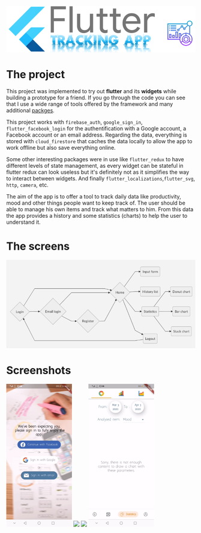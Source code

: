 ![Image](images/readme_header.png)
# The project

This project was implemented to try out **flutter** and its **widgets** while building a prototype for a friend. If you go through the code you can see that I use a wide range of tools offered by the framework and many additional [packges](https://pub.dev/packages/). 

This project works with `firebase_auth`,  `google_sign_in`,  `flutter_facebook_login` for the authentification with a Google account, a Facebook account or an email address. Regarding the data, everything is stored with `cloud_firestore` that caches the data locally to allow the app to work offline but also save everything online. 

Some other interesting packages were in use like `flutter_redux` to have different levels of state management, as every widget can be stateful in flutter redux can look useless but it's definitely not as it simplifies the way to interact between widgets. And finally `flutter_localizations`,`flutter_svg`, `http`, `camera`, etc.

The aim of the app is to offer a tool to track daily data like productivity, mood and other things people want to keep track of. The user should be able to manage his own items and track what matters to him. From this data the app provides a history and some statistics (charts) to help the user to understand it.

# The screens
![Image](images/screens.png)

# Screenshots

<img src="images/login.gif" height="380em" />		<img src="images/input.gif" height="380em" />		<img src="images/history.gif" height="380em" />		<img src="images/statistics.gif" height="380em" />